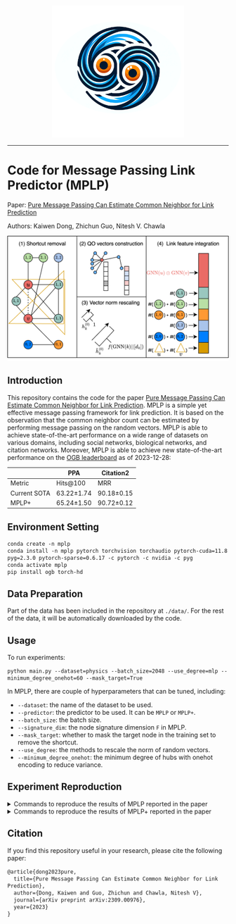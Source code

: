 <p align="center">
<img src="misc/logo2.png" alt="drawing" width="300"/>
</p>

----
# Code for Message Passing Link Predictor (MPLP)
Paper: [Pure Message Passing Can Estimate Common Neighbor for Link Prediction](https://arxiv.org/abs/2309.00976)

Authors: Kaiwen Dong, Zhichun Guo, Nitesh V. Chawla

![Framework of MPLP](misc/diagram-framework.png)

## Introduction
This repository contains the code for the paper [Pure Message Passing Can Estimate Common Neighbor for Link Prediction](https://arxiv.org/abs/2309.00976). MPLP is a simple yet effective message passing framework for link prediction. It is based on the observation that the common neighbor count can be estimated by performing message passing on the random vectors. MPLP is able to achieve state-of-the-art performance on a wide range of datasets on various domains, including social networks, biological networks, and citation networks. Moreover, MPLP is able to achieve new state-of-the-art performance on the [OGB leaderboard](https://ogb.stanford.edu/docs/leader_linkprop/) as of 2023-12-28:

|              | PPA        | Citation2   |
|--------------|------------|-------------|
| Metric       | Hits@100   | MRR         |
| Current SOTA | 63.22±1.74 | 90.18±0.15 |
| MPLP+        | 65.24±1.50 | 90.72±0.12 |



## Environment Setting
```
conda create -n mplp
conda install -n mplp pytorch torchvision torchaudio pytorch-cuda=11.8 pyg=2.3.0 pytorch-sparse=0.6.17 -c pytorch -c nvidia -c pyg
conda activate mplp
pip install ogb torch-hd
```

## Data Preparation
Part of the data has been included in the repository at `./data/`. For the rest of the data, it will be automatically downloaded by the code.

## Usage

To run experiments:
```
python main.py --dataset=physics --batch_size=2048 --use_degree=mlp --minimum_degree_onehot=60 --mask_target=True
```

In MPLP, there are couple of hyperparameters that can be tuned, including:

- `--dataset`: the name of the dataset to be used.
- `--predictor`: the predictor to be used. It can be `MPLP` or `MPLP+`.
- `--batch_size`: the batch size.
- `--signature_dim`: the node signature dimension `F` in MPLP.
- `--mask_target`: whether to mask the target node in the training set to remove the shortcut.
- `--use_degree`: the methods to rescale the norm of random vectors.
- `--minimum_degree_onehot`: the minimum degree of hubs with onehot encoding to reduce variance.


## Experiment Reproduction

<details>
<summary>Commands to reproduce the results of MPLP reported in the paper</summary>

### USAir
```
python main.py --dataset=USAir --xdp=0.8 --feat_dropout=0.05 --label_dropout=0.2 --use_embedding=True --batch_size=512 --weight_decay=0.001 --lr=0.0015 --encoder=puregcn
```
### NS
```
python main.py --dataset=NS --xdp=0.5 --feat_dropout=0.05 --label_dropout=0.2 --batch_size=512 --use_degree=mlp --lr=0.01
```
### PB
```
python main.py --dataset=PB --xdp=0.8 --feat_dropout=0.2 --label_dropout=0.6 --batch_size=512 --lr=0.0015 --batchnorm_affine=False
```
### Yeast
```
python main.py --dataset=Yeast --xdp=0.8 --feat_dropout=0.2 --label_dropout=0.2 --use_embedding=True --batch_size=512 --use_degree=RA --lr=0.0015 --encoder=puregcn --batchnorm_affine=False
```
### C.ele
```
python main.py --dataset=Celegans --xdp=0.8 --feat_dropout=0.6 --use_embedding=True --batch_size=512 --weight_decay=0.001 --use_degree=AA --lr=0.0015
```
### Power
```
python main.py --dataset=Power --xdp=0.8 --feat_dropout=0.2 --label_dropout=0.05 --use_embedding=True --batch_size=512 --weight_decay=0.001 --lr=0.0015 --encoder=puregcn
```
### Router
```
python main.py --dataset=Router --xdp=0.8 --feat_dropout=0.2 --label_dropout=0.05 --batch_size=512 --use_degree=mlp --encoder=puregcn
```
### E.coli
```
python main.py --dataset=Ecoli --xdp=0.8 --feat_dropout=0.05 --label_dropout=0.6 --use_embedding=True --batch_size=512 --use_degree=RA --batchnorm_affine=False
```
### CS
```
python main.py --dataset=cs --xdp=0.5 --feat_dropout=0.6 --label_dropout=0.05 --batch_size=4096 --use_degree=mlp --lr=0.01 --batchnorm_affine=False --patience=40
```
### Physics
```
python main.py --dataset=physics --xdp=0.1 --feat_dropout=0.2 --label_dropout=0.05 --batch_size=4096 --use_degree=mlp --encoder=puregcn --batchnorm_affine=False --patience=40
```
### Computers
```
python main.py --dataset=computers --xdp=0.1 --feat_dropout=0.2 --label_dropout=0.2 --batch_size=4096 --use_degree=mlp --minimum_degree_onehot=80 --use_embedding=True --patience=40
```
### Photo
```
python main.py --dataset=photos --xdp=0.5 --feat_dropout=0.05 --label_dropout=0.6 --batch_size=4096 --use_degree=mlp --minimum_degree_onehot=80 --lr=0.01 --use_embedding=True --batchnorm_affine=False --patience=40
```
### Collab
```
python main.py --dataset=ogbl-collab --use_embedding=True --batch_size=32768 --use_degree=mlp --patience=40 --log_steps=1 --year=2010 --use_valedges_as_input=True --xdp=0.8 --feat_dropout=0.6 --label_dropout=0.2
```

### Collab (no feat)
```
python main.py --dataset=ogbl-collab --use_feature=False --batch_size=8192 --mask_target=True --weight_decay=0 --use_degree=mlp --patience=40 --log_steps=1 --minimum_degree_onehot=50 --year=2010 --use_valedges_as_input=True --signature_dim=6000
```
[/logs/no_feat_ogbl-collab_jobID_769579_PID_606228_1690552809.log/]: #

### Vessel
```
python main.py --dataset=ogbl-vessel --batch_size=32768 --test_batch_size=32768 --predictor=MPLP --use_degree=RA --patience=20 --log_steps=1 --xdp=0.5 --feat_dropout=0.6 --label_dropout=0.05 --metric=AUC
```
</details>


<details>
<summary>Commands to reproduce the results of MPLP+ reported in the paper</summary>

### PPA
```
python main.py --dataset=ogbl-ppa --use_feature=False --batch_size=32768 --predictor=MPLP+ --use_degree=RA --patience=20 --log_steps=1 --xdp=0.5 --label_dropout=0.6 --use_embedding=True --metric=Hits@100 --runs=10 --test_batch_size=32768
```
### Citation2
```
python main.py --dataset=ogbl-citation2 --use_feature=False --batch_size=261424 --predictor=MPLP+ --use_degree=RA --patience=20 --log_steps=1 --xdp=0.8 --feat_dropout=0.05 --label_dropout=0.6 --encoder=puregcn --use_embedding=True --signature_dim=512 --minimum_degree_onehot=1500 --test_batch_size=3000000
```
### USAir
```
python main.py --dataset=USAir --xdp=0.8 --feat_dropout=0.05 --label_dropout=0.6 --use_embedding=True --batch_size=512 --weight_decay=0.001 --use_degree=RA --lr=0.0015 --encoder=puregcn --batchnorm_affine=False --predictor=MPLP+
```
### NS
```
python main.py --dataset=NS --xdp=0.5 --feat_dropout=0.05 --label_dropout=0.2 --batch_size=512 --weight_decay=0.001 --use_degree=mlp --encoder=puregcn --batchnorm_affine=False --predictor=MPLP+
```
### PB
```
python main.py --dataset=PB --xdp=0.8 --feat_dropout=0.2 --use_embedding=True --batch_size=512 --batchnorm_affine=False --predictor=MPLP+
```
### Yeast
```
python main.py --dataset=Yeast --xdp=0.8 --feat_dropout=0.05 --label_dropout=0.05 --use_embedding=True --batch_size=512 --use_degree=RA --encoder=puregcn --predictor=MPLP+
```
### C.ele
```
python main.py --dataset=Celegans --xdp=0.5 --feat_dropout=0.6 --use_embedding=True --batch_size=512 --use_degree=RA --lr=0.0015 --predictor=MPLP+
```
### Power
```
python main.py --dataset=Power --xdp=0.8 --label_dropout=0.2 --use_embedding=True --batch_size=512 --weight_decay=0.001 --lr=0.0015 --encoder=puregcn --predictor=MPLP+
```
### Router
```
python main.py --dataset=Router --xdp=0.8 --feat_dropout=0.05 --label_dropout=0.05 --batch_size=512 --use_degree=mlp --predictor=MPLP+
```
### E.coli
```
python main.py --dataset=Ecoli --xdp=0.8 --feat_dropout=0.05 --label_dropout=0.6 --use_embedding=True --batch_size=512 --batchnorm_affine=False --predictor=MPLP+
```
### CS
```
python main.py --dataset=cs --xdp=0.5 --feat_dropout=0.2 --label_dropout=0.2 --batch_size=4096 --predictor=MPLP+ --use_degree=mlp --minimum_degree_onehot=150 --encoder=puregcn --patience=40
```
### Physics
```
python main.py --dataset=physics --xdp=0.5 --feat_dropout=0.2 --label_dropout=0.2 --batch_size=4096 --predictor=MPLP+ --use_degree=mlp --encoder=puregcn --batchnorm_affine=False --patience=40
```
### Computers
```
python main.py --dataset=computers --xdp=0.8 --label_dropout=0.05 --batch_size=4096 --predictor=MPLP+ --use_degree=AA --minimum_degree_onehot=150 --use_embedding=True --patience=40
```
### Photo
```
python main.py --dataset=photos --xdp=0.8 --label_dropout=0.2 --batch_size=4096 --predictor=MPLP+ --use_degree=mlp --minimum_degree_onehot=150 --encoder=puregcn --use_embedding=True --batchnorm_affine=False --patience=40
```
### Collab
```
python main.py --dataset=ogbl-collab --use_embedding=True --batch_size=32768 --predictor=MPLP+ --use_degree=mlp --patience=40 --log_steps=1 --minimum_degree_onehot=100 --year=2010 --use_valedges_as_input=True --xdp=0.8 --feat_dropout=0.2 --label_dropout=0.2
```
### Vessel
```
python main.py --dataset=ogbl-vessel --use_feature=False --batch_size=32768 --test_batch_size=32768 --predictor=MPLP+ --patience=20 --log_steps=1 --xdp=0.5 --feat_dropout=0.2 --label_dropout=0.05 --metric=AUC
```

</details>

## Citation
If you find this repository useful in your research, please cite the following paper:
```
@article{dong2023pure,
  title={Pure Message Passing Can Estimate Common Neighbor for Link Prediction},
  author={Dong, Kaiwen and Guo, Zhichun and Chawla, Nitesh V},
  journal={arXiv preprint arXiv:2309.00976},
  year={2023}
}
```